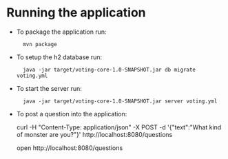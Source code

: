 # Running the application

* To package the application run:

        mvn package

* To setup the h2 database run:

        java -jar target/voting-core-1.0-SNAPSHOT.jar db migrate voting.yml

* To start the server run:

        java -jar target/voting-core-1.0-SNAPSHOT.jar server voting.yml

* To post a question into the application:

	curl -H "Content-Type: application/json" -X POST -d '{"text":"What kind of monster are you?"}' http://localhost:8080/questions

	open http://localhost:8080/questions